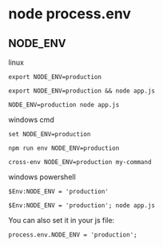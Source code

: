 # node process.env

## NODE_ENV

linux

```
export NODE_ENV=production

export NODE_ENV=production && node app.js

NODE_ENV=production node app.js
```

windows cmd

```
set NODE_ENV=production

npm run env NODE_ENV=production

cross-env NODE_ENV=production my-command
```

windows powershell

```
$Env:NODE_ENV = 'production'

$Env:NODE_ENV = 'production'; node app.js
```

You can also set it in your js file:

```
process.env.NODE_ENV = 'production';
```